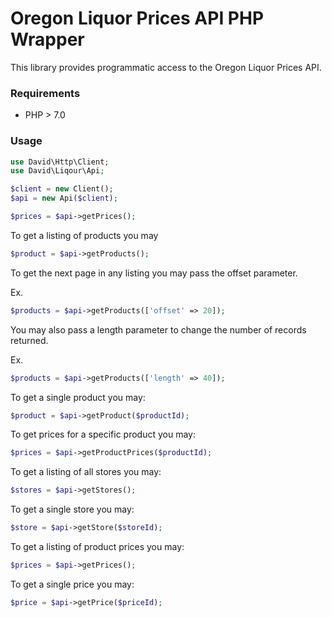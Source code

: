# Oregon Liquor Prices API PHP Wrapper

This library provides programmatic access to the Oregon Liquor Prices API.

### Requirements

- PHP > 7.0

### Usage

```php
use David\Http\Client;
use David\Liqour\Api;

$client = new Client();
$api = new Api($client);

$prices = $api->getPrices();
```

To get a listing of products you may
```php
$product = $api->getProducts();
```

To get the next page in any listing you may pass the offset parameter.

Ex.

```php
$products = $api->getProducts(['offset' => 20]);
```

You may also pass a length parameter to change the number of records returned.

Ex.

```php
$products = $api->getProducts(['length' => 40]);
```

To get a single product you may:
```php
$product = $api->getProduct($productId);
```

To get prices for a specific product you may:
```php
$prices = $api->getProductPrices($productId);
```

To get a listing of all stores you may:
```php
$stores = $api->getStores();
```

To get a single store you may:
```php
$store = $api->getStore($storeId);
```

To get a listing of product prices you may:
```php
$prices = $api->getPrices();
```

To get a single price you may:
```php
$price = $api->getPrice($priceId);
```